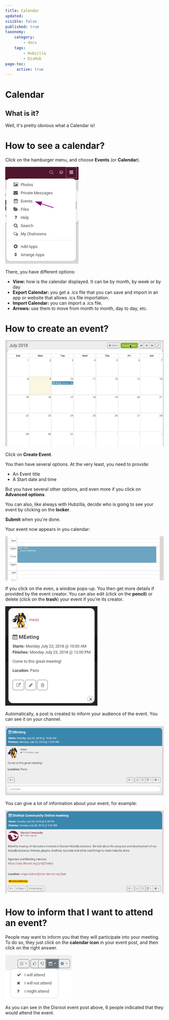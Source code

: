 ```yaml
---
title: Calendar
updated:
visible: false
published: true
taxonomy:
    category:
        - docs
    tags:
        - Hubzilla
        - DisHub
page-toc:
     active: true
---
```

# Calendar

## What is it?
Well, it's pretty obvious what a Calendar is!

# How to see a calendar?
Click on the hamburger menu, and choose **Events** (or **Calendar**).

![Calendar_access](en/Calendar_access.png)

There, you have different options:

- **View:** how is the calendar displayed. It can be by month, by week or by day
- **Export Calendar:** you get a .ics file that you can save and import in an app or website that allows .ics file importation.
- **Import Calendar:** you can import a .ics file.
- **Arrows:** use them to move from month to month, day to day, etc.

# How to create an event?

![Calendar_create_event](en/Calendar_create_event.gif)

Click on **Create Event**.

You then have several options. At the very least, you need to provide:
- An Event title
- A Start date and time

But you have several other options, and even more if you click on **Advanced options**.

You can also, like always with Hubzilla, decide who is going to see your event by clicking on the **locker**.

**Submit** when you're done.

Your event now appears in you calendar:

![Calendar_event_view](en/Calendar_event_view.png)

If you click on the even, a window pops-up. You then get more details if provided by the event creator.
You can also edit (click on the **pencil**) or delete (click on the **trash**) your event if you're its creator.

![Calendar_event_view_click](en/Calendar_event_view_click.png)

Automatically, a post is created to inform your audience of the event. You can see it on your channel.

![Calendar_post](en/Calendar_post.png)

You can give a lot of information about your event, for example:

![Calendar_post_disroot](en/Calendar_post_disroot.png)

# How to inform that I want to attend an event?
People may want to inform you that they will participate into your meeting. To do so, they just click on the **calendar icon** in your event post, and then click on the right answer.

![Calendar_attendance](en/Calendar_attendance.png)

As you can see in the Disroot event post above, 6 people indicated that they would attend the event.
